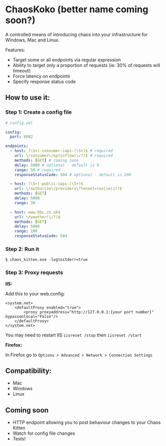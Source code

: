 # ChaosKoko (better name coming soon?)

A controlled means of introducing chaos into your infrastructure for Windows, Mac and Linux.

Features:
- Target some or all endpoints via regular expression
- Ability to target only a proportion of requests (ie: 30% of requests will timeout)
- Force latency on endpoints
- Specify response status code

## How to use it:

### Step 1: Create a config file

```yml
# config.yml

config:
  port: 8082

endpoints:
  - host: (\S+)-consumer-iapi-(\S+)$ # required
    url: \/consumer\/optinflow(\/?)$ # required
    methods: [GET] # coming soon
    delay: 5000 # optional - default is 0
    range: 50 # required
    responseStatusCode: 504 # optional - default is 200

  - host: (\S+)-public-iapi-(\S+)$
    url: \/authorize\/providers\?tenant=(es|ie|it)$
    methods: [GET]
    delay: 5000
    range: 30

  - host: www.bbc.co.uk$
    url: \/weather(\/?)$
    methods: [GET]
    delay: 5000
    range: 100
    responseStatusCode: 504
```

### Step 2: Run it  
```
$ chaos_kitten.exe -logtostderr=true
```

### Step 3: Proxy requests

**IIS:**

Add this to your web.config:

```
<system.net>
    <defaultProxy enabled="true">
        <proxy proxyaddress="http://127.0.0.1:{your port number}" bypassonlocal="False"/>
    </defaultProxy>
</system.net>
```

You may need to restart IIS `iisreset /stop` then `iisreset /start`

**Firefox:** 

In Firefox go to `Options > Advanced > Network > Connection Settings`

## Compatibility:

- Mac
- Windows
- Linux

## Coming soon

- HTTP endpoint allowing you to post behaviour changes to your Chaos Kitten
- Watch for config file changes
- Tests!